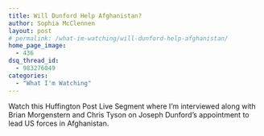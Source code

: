 ```yaml
---
title: Will Dunford Help Afghanistan?
author: Sophia McClennen
layout: post
# permalink: /what-im-watching/will-dunford-help-afghanistan/
home_page_image:
  - 436
dsq_thread_id:
  - 983276049
categories:
  - "What I'm Watching"
---
```

Watch this Huffington Post Live Segment where I&#8217;m interviewed along with Brian Morgenstern and Chris Tyson on Joseph Dunford&#8217;s appointment to lead US forces in Afghanistan.

&nbsp;

&nbsp;

<!-- iframe plugin v.2.9 wordpress.org/plugins/iframe/ -->